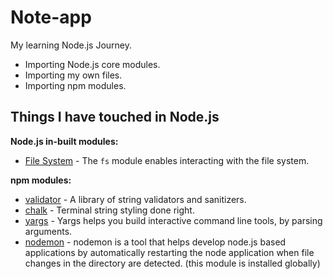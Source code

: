 # Note-app
My learning Node.js Journey.
- Importing Node.js core modules.
- Importing my own files.
- Importing npm modules.

## Things I have touched in Node.js

**Node.js in-built modules:**
- [File System](https://nodejs.org/api/fs.html) - The `fs` module enables interacting with the file system.

**npm modules:**
- [validator](https://www.npmjs.com/package/validator) - A library of string validators and sanitizers.
- [chalk](https://www.npmjs.com/package/chalk) - Terminal string styling done right.
- [yargs](https://www.npmjs.com/package/yargs) - Yargs helps you build interactive command line tools, by parsing arguments.
- [nodemon](https://www.npmjs.com/package/nodemon) - nodemon is a tool that helps develop node.js based applications by automatically restarting the node application when file changes in the directory are detected. (this module is installed globally)

